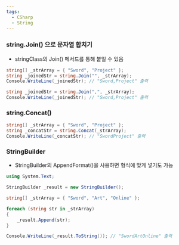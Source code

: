 ```yaml
---
tags:
  - CSharp
  - String
---
```

### string.Join() 으로 문자열 합치기
- stringClass의 Join() 메서드를 통해 붙일 수 있음
```C#
string[] _strArray = { "Sword", "Project" };
string _joinedStr = string.Join("", _strArray);
Console.WriteLine(_joinedStr); // "Sword,Project" 출력

string _joinedStr = string.Join(",", _strArray);
Console.WriteLine(_joinedStr); // "Sword,Project" 출력
```

### string.Concat()
```C#
string[] _strArray = { "Sword", "Project" };
string _concatStr = string.Concat(_strArray);
Console.WriteLine(_concatStr); // "SwordProject" 출력
```

### StringBuilder
- StringBuilder의 AppendFormat()을 사용하면 형식에 맞게 넣기도 가능
```C#
using System.Text;

StringBuilder _result = new StringBuilder();

string[] _strArray = { "Sword", "Art", "Online" };

foreach (string str in _strArray)
{
    _result.Append(str);
}

Console.WriteLine(_result.ToString()); // "SwordArtOnline" 출력
```
